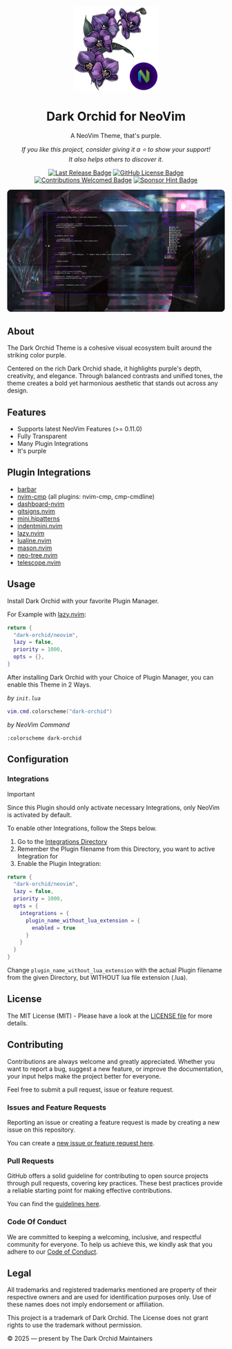 <div align="center">
  <img width="196" height="196" src="./docs/logo.png" />
  <h1>Dark Orchid for NeoVim</h1>

  A NeoVim Theme, that's purple.

  *If you like this project, consider giving it a ⭐ to show your support!*<br/>
  *It also helps others to discover it.*

  [![Last Release Badge](https://img.shields.io/github/v/release/dark-orchid/neovim?sort=semver&display_name=release&color=7300ff&labelColor=27272a)](../../releases/latest)
  [![GitHub License Badge](https://img.shields.io/github/license/dark-orchid/neovim?color=7300ff&labelColor=27272a)](./LICENSE)
  [![Contributions Welcomed Badge](https://img.shields.io/badge/contributions-welcomed-7300ff?labelColor=27272a)](#contributing)
  [![Sponsor Hint Badge](https://img.shields.io/badge/❤️-Sponsor_it-%23dc2626?style=flat&labelColor=27272a)](https://github.com/sponsors/simonkovtyk/)
</div>

![Dark Orchid NeoVim Preview](./docs/preview.png)

## About
The Dark Orchid Theme is a cohesive visual ecosystem built around the striking color purple.

Centered on the rich Dark Orchid shade, it highlights purple's depth, creativity, and elegance. Through balanced contrasts and unified tones, the theme creates a bold yet harmonious aesthetic that stands out across any design.

## Features
- Supports latest NeoVim Features (>= 0.11.0)
- Fully Transparent
- Many Plugin Integrations
- It's purple

## Plugin Integrations
- [barbar](https://github.com/romgrk/barbar.nvim)
- [nvim-cmp](https://github.com/hrsh7th/nvim-cmp) (all plugins: nvim-cmp, cmp-cmdline)
- [dashboard-nvim](https://github.com/nvimdev/dashboard-nvim)
- [gitsigns.nvim](https://github.com/lewis6991/gitsigns.nvim)
- [mini.hipatterns](https://github.com/echasnovski/mini.hipatterns)
- [indentmini.nvim](https://github.com/nvimdev/indentmini.nvim)
- [lazy.nvim](https://github.com/folke/lazy.nvim)
- [lualine.nvim](https://github.com/nvim-lualine/lualine.nvim)
- [mason.nvim](https://github.com/mason-org/mason.nvim)
- [neo-tree.nvim](https://github.com/nvim-neo-tree/neo-tree.nvim)
- [telescope.nvim](https://github.com/nvim-telescope/telescope.nvim)

## Usage
Install Dark Orchid with your favorite Plugin Manager.

For Example with [lazy.nvim](https://lazy.folke.io/installation):
```lua
return {
  "dark-orchid/neovim",
  lazy = false,
  priority = 1000,
  opts = {},
}
```
After installing Dark Orchid with your Choice of Plugin Manager, you can enable this Theme in 2 Ways.

*by `init.lua`*
```lua
vim.cmd.colorscheme("dark-orchid")
```

*by NeoVim Command*
```shell
:colorscheme dark-orchid
```

## Configuration
### Integrations
> [!IMPORTANT]
> Since this Plugin should only activate necessary Integrations, only NeoVim is activated by default.
> 
> To enable other Integrations, follow the Steps below.
1. Go to the [Integrations Directory](./lua/dark-orchid/integrations/)
2. Remember the Plugin filename from this Directory, you want to active Integration for
3. Enable the Plugin Integration:
```lua
return {
  "dark-orchid/neovim",
  lazy = false,
  priority = 1000,
  opts = {
    integrations = {
      plugin_name_without_lua_extension = {
        enabled = true
      }
    }
  }
}
```
Change `plugin_name_without_lua_extension` with the actual Plugin filename from the given Directory, but WITHOUT lua file extension (.lua).

## License
The MIT License (MIT) - Please have a look at the [LICENSE file](./LICENSE) for more details.

## Contributing
Contributions are always welcome and greatly appreciated. Whether you want to report a bug, suggest a new feature, or improve the documentation, your input helps make the project better for everyone.

Feel free to submit a pull request, issue or feature request.

### Issues and Feature Requests
Reporting an issue or creating a feature request is made by creating a new issue on this repository.

You can create a [new issue or feature request here](../../issues/new/choose).

### Pull Requests
GitHub offers a solid guideline for contributing to open source projects through pull requests, covering key practices. These best practices provide a reliable starting point for making effective contributions.

You can find the [guidelines here](https://docs.github.com/get-started/exploring-projects-on-github/contributing-to-a-project).

### Code Of Conduct
We are committed to keeping a welcoming, inclusive, and respectful community for everyone. To help us achieve this, we kindly ask that you adhere to our [Code of Conduct](./CODE_OF_CONDUCT.md).

## Legal

All trademarks and registered trademarks mentioned are property of their respective owners and are used for identification purposes only. Use of these names does not imply endorsement or affiliation.

This project is a trademark of Dark Orchid. The License does not grant rights to use the trademark without permission.

© 2025 — present by The Dark Orchid Maintainers

